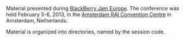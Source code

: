 Material presented during [BlackBerry Jam Europe](http://www.blackberryjamconference.com/europe).
The conference was held February 5-6, 2013, in the
[Amsterdam RAI Convention Centre](http://www.rai.nl/nl/pages/default.aspx)
in Amsterdam, Netherlands.

Material is organized into directories, named by the session code.